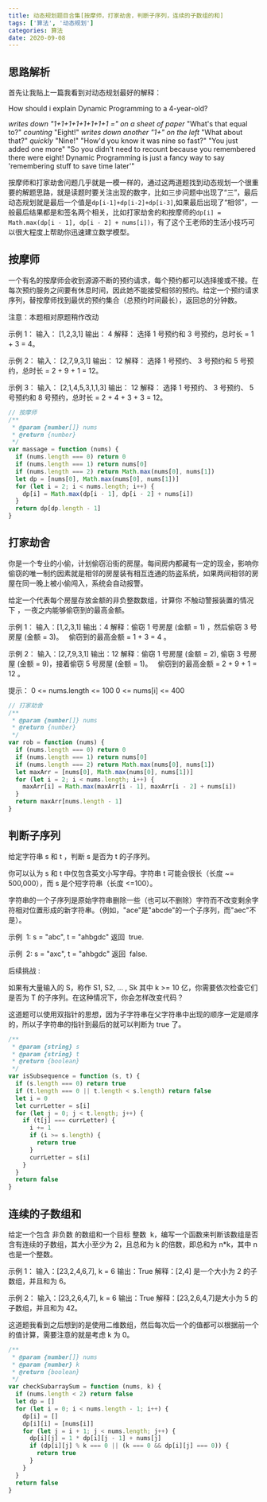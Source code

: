 ```yaml
---
title: 动态规划题目合集[按摩师，打家劫舍，判断子序列，连续的子数组的和]
tags: ['算法', '动态规划']
categories: 算法
date: 2020-09-08
---
```


## 思路解析

首先让我贴上一篇我看到对动态规划最好的解释：

How should i explain Dynamic Programming to a 4-year-old?

_writes down "1+1+1+1+1+1+1+1 =" on a sheet of paper_
"What's that equal to?"
_counting_ "Eight!"
_writes down another "1+" on the left_
"What about that?"
_quickly_ "Nine!"
"How'd you know it was nine so fast?"
"You just added one more"
"So you didn't need to recount because you remembered there were eight! Dynamic Programming is just a fancy way to say 'remembering stuff to save time later'"

<!--more-->

按摩师和打家劫舍问题几乎就是一模一样的，通过这两道题找到动态规划一个很重要的解题思路，就是读题时要关注出现的数字，比如三步问题中出现了“三”，最后动态规划就是最后一个值是`dp[i-1]+dp[i-2]+dp[i-3]`,如果最后出现了“相邻”，一般最后结果都是和签名两个相关，比如打家劫舍的和按摩师的`dp[i] = Math.max(dp[i - 1], dp[i - 2] + nums[i])`，有了这个王老师的生活小技巧可以很大程度上帮助你迅速建立数学模型。

## 按摩师

一个有名的按摩师会收到源源不断的预约请求，每个预约都可以选择接或不接。在每次预约服务之间要有休息时间，因此她不能接受相邻的预约。给定一个预约请求序列，替按摩师找到最优的预约集合（总预约时间最长），返回总的分钟数。

注意：本题相对原题稍作改动

示例 1：
输入： [1,2,3,1]
输出： 4
解释： 选择 1 号预约和 3 号预约，总时长 = 1 + 3 = 4。

示例 2：
输入： [2,7,9,3,1]
输出： 12
解释： 选择 1 号预约、 3 号预约和 5 号预约，总时长 = 2 + 9 + 1 = 12。

示例 3：
输入： [2,1,4,5,3,1,1,3]
输出： 12
解释： 选择 1 号预约、 3 号预约、 5 号预约和 8 号预约，总时长 = 2 + 4 + 3 + 3 = 12。

```javascript
// 按摩师
/**
 * @param {number[]} nums
 * @return {number}
 */
var massage = function (nums) {
  if (nums.length === 0) return 0
  if (nums.length === 1) return nums[0]
  if (nums.length === 2) return Math.max(nums[0], nums[1])
  let dp = [nums[0], Math.max(nums[0], nums[1])]
  for (let i = 2; i < nums.length; i++) {
    dp[i] = Math.max(dp[i - 1], dp[i - 2] + nums[i])
  }
  return dp[dp.length - 1]
}
```

## 打家劫舍

你是一个专业的小偷，计划偷窃沿街的房屋。每间房内都藏有一定的现金，影响你偷窃的唯一制约因素就是相邻的房屋装有相互连通的防盗系统，如果两间相邻的房屋在同一晚上被小偷闯入，系统会自动报警。

给定一个代表每个房屋存放金额的非负整数数组，计算你 不触动警报装置的情况下 ，一夜之内能够偷窃到的最高金额。

示例 1：
输入：[1,2,3,1]
输出：4
解释：偷窃 1 号房屋 (金额 = 1) ，然后偷窃 3 号房屋 (金额 = 3)。
  偷窃到的最高金额 = 1 + 3 = 4 。

示例 2：
输入：[2,7,9,3,1]
输出：12
解释：偷窃 1 号房屋 (金额 = 2), 偷窃 3 号房屋 (金额 = 9)，接着偷窃 5 号房屋 (金额 = 1)。
  偷窃到的最高金额 = 2 + 9 + 1 = 12 。

提示：
0 <= nums.length <= 100
0 <= nums[i] <= 400

```javascript
// 打家劫舍
/**
 * @param {number[]} nums
 * @return {number}
 */
var rob = function (nums) {
  if (nums.length === 0) return 0
  if (nums.length === 1) return nums[0]
  if (nums.length === 2) return Math.max(nums[0], nums[1])
  let maxArr = [nums[0], Math.max(nums[0], nums[1])]
  for (let i = 2; i < nums.length; i++) {
    maxArr[i] = Math.max(maxArr[i - 1], maxArr[i - 2] + nums[i])
  }
  return maxArr[nums.length - 1]
}
```

## 判断子序列

给定字符串 s 和 t ，判断 s 是否为 t 的子序列。

你可以认为 s 和 t 中仅包含英文小写字母。字符串 t 可能会很长（长度 ~= 500,000），而 s 是个短字符串（长度 <=100）。

字符串的一个子序列是原始字符串删除一些（也可以不删除）字符而不改变剩余字符相对位置形成的新字符串。（例如，"ace"是"abcde"的一个子序列，而"aec"不是）。

示例  1:
s = "abc", t = "ahbgdc"
返回  true.

示例  2:
s = "axc", t = "ahbgdc"
返回  false.

后续挑战 :

如果有大量输入的 S，称作 S1, S2, ... , Sk 其中 k >= 10 亿，你需要依次检查它们是否为 T 的子序列。在这种情况下，你会怎样改变代码？

这道题可以使用双指针的思想，因为子字符串在父字符串中出现的顺序一定是顺序的，所以子字符串的指针到最后的就可以判断为 true 了。

```javascript
/**
 * @param {string} s
 * @param {string} t
 * @return {boolean}
 */
var isSubsequence = function (s, t) {
  if (s.length === 0) return true
  if (t.length === 0 || t.length < s.length) return false
  let i = 0
  let currLetter = s[i]
  for (let j = 0; j < t.length; j++) {
    if (t[j] === currLetter) {
      i += 1
      if (i >= s.length) {
        return true
      }
      currLetter = s[i]
    }
  }
  return false
}
```

## 连续的子数组和

给定一个包含 非负数 的数组和一个目标 整数  k，编写一个函数来判断该数组是否含有连续的子数组，其大小至少为 2，且总和为 k 的倍数，即总和为 n\*k，其中 n 也是一个整数。

示例 1：
输入：[23,2,4,6,7], k = 6
输出：True
解释：[2,4] 是一个大小为 2 的子数组，并且和为 6。

示例 2：
输入：[23,2,6,4,7], k = 6
输出：True
解释：[23,2,6,4,7]是大小为 5 的子数组，并且和为 42。

这道题我看到之后想到的是使用二维数组，然后每次后一个的值都可以根据前一个的值计算，需要注意的就是考虑 k 为 0。

```javascript
/**
 * @param {number[]} nums
 * @param {number} k
 * @return {boolean}
 */
var checkSubarraySum = function (nums, k) {
  if (nums.length < 2) return false
  let dp = []
  for (let i = 0; i < nums.length - 1; i++) {
    dp[i] = []
    dp[i][i] = [nums[i]]
    for (let j = i + 1; j < nums.length; j++) {
      dp[i][j] = 1 * dp[i][j - 1] + nums[j]
      if (dp[i][j] % k === 0 || (k === 0 && dp[i][j] === 0)) {
        return true
      }
    }
  }
  return false
}
```
